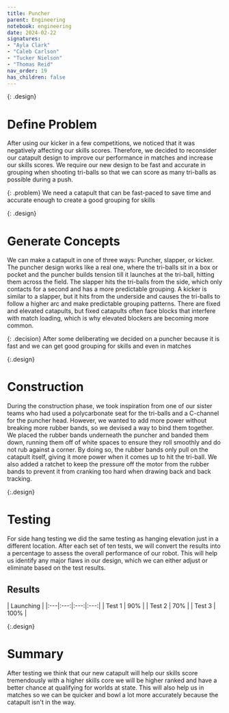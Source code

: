 ```yaml
---
title: Puncher
parent: Engineering
notebook: engineering
date: 2024-02-22
signatures:
- "Ayla Clark"
- "Caleb Carlson"
- "Tucker Nielson"
- "Thomas Reid"
nav_order: 19
has_children: false
---
```


{: .design}
# Define Problem

After using our kicker in a few competitions, we noticed that it was negatively affecting our skills scores. Therefore, we decided to reconsider our catapult design to improve our performance in matches and increase our skills scores. We require our new design to be fast and accurate in grouping when shooting tri-balls so that we can score as many tri-balls as possible during a push.

{: .problem}
We need a catapult that can be fast-paced to save time and accurate enough to create a good grouping for skills
 

{: .design}
# Generate Concepts

We can make a catapult in one of three ways: Puncher, slapper, or kicker. The puncher design works like a real one, where the tri-balls sit in a box or pocket and the puncher builds tension till it launches at the tri-ball, hitting them across the field. The slapper hits the tri-balls from the side, which only contacts for a second and has a more predictable grouping. A kicker is similar to a slapper, but it hits from the underside and causes the tri-balls to follow a higher arc and make predictable grouping patterns. There are fixed and elevated catapults, but fixed catapults often face blocks that interfere with match loading, which is why elevated blockers are becoming more common.

{: .decision} 
After some deliberating we decided on a puncher because it is fast and we can get good grouping for skills and even in matches

{:.design}
# Construction

During the construction phase, we took inspiration from one of our sister teams who had used a polycarbonate seat for the tri-balls and a C-channel for the puncher head. However, we wanted to add more power without breaking more rubber bands, so we devised a way to bind them together. We placed the rubber bands underneath the puncher and banded them down, running them off of white spaces to ensure they roll smoothly and do not rub against a corner. By doing so, the rubber bands only pull on the catapult itself, giving it more power when it comes up to hit the tri-ball. We also added a ratchet to keep the pressure off the motor from the rubber bands to prevent it from cranking too hard when drawing back and back tracking. 


{:.design}
# Testing

For side hang testing we did the same testing as hanging elevation just in a different location. After each set of ten tests, we will convert the results into a percentage to assess the overall performance of our robot. This will help us identify any major flaws in our design, which we can either adjust or eliminate based on the test results.

## Results 

| Launching |
|:---|:---:|:---:|:---:|
| Test 1 | 90% |
| Test 2 | 70% | 
| Test 3 | 100% |


{:.design}
# Summary 

After testing we think that our new catapult will help our skills score tremendously with a higher skills core we will be higher ranked and have a better chance at qualifying for worlds at state. This will also help us in matches so we can be quicker and bowl a lot more accurately because the catapult isn't in the way. 